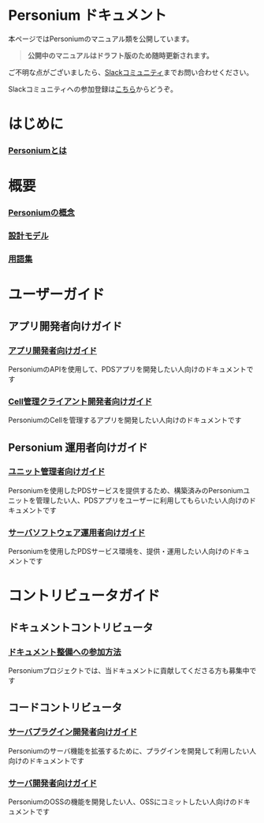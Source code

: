 #  Personium ドキュメント

本ページではPersoniumのマニュアル類を公開しています。

> __公開中のマニュアルはドラフト版のため随時更新されます。__

ご不明な点がございましたら、[Slackコミュニティ](https://personium-io.slack.com/)までお問い合わせください。

Slackコミュニティへの参加登録は[こちら](https://goo.gl/forms/ODgVX6eMkRDtReLg1)からどうぞ。

# はじめに

### [Personiumとは](./overview/001_Introduction.md)

# 概要

### [Personiumの概念](./user_guide/001_Personium_Concepts.md)

### [設計モデル](./user_guide/005_Model_construction.md)

### [用語集](./user_guide/008_Glossary.md)

# ユーザーガイド  
## アプリ開発者向けガイド  
### [アプリ開発者向けガイド](./app-developer/)
PersoniumのAPIを使用して、PDSアプリを開発したい人向けのドキュメントです

### [Cell管理クライアント開発者向けガイド](./cell-client-developer/)
PersoniumのCellを管理するアプリを開発したい人向けのドキュメントです

## Personium 運用者向けガイド
### [ユニット管理者向けガイド](./unit-administrator/)
Personiumを使用したPDSサービスを提供するため、構築済みのPersoniumユニットを管理したい人、PDSアプリをユーザーに利用してもらいたい人向けのドキュメントです

### [サーバソフトウェア運用者向けガイド](./server-operator/)
Personiumを使用したPDSサービス環境を、提供・運用したい人向けのドキュメントです

# コントリビュータガイド  
## ドキュメントコントリビュータ  
### [ドキュメント整備への参加方法](./document-writer/)  
Personiumプロジェクトでは、当ドキュメントに貢献してくださる方も募集中です

## コードコントリビュータ  
### [サーバプラグイン開発者向けガイド](./plugin-developer/)
Personiumのサーバ機能を拡張するために、プラグインを開発して利用したい人向けのドキュメントです

### [サーバ開発者向けガイド](./software-developer/)
PersoniumのOSSの機能を開発したい人、OSSにコミットしたい人向けのドキュメントです

